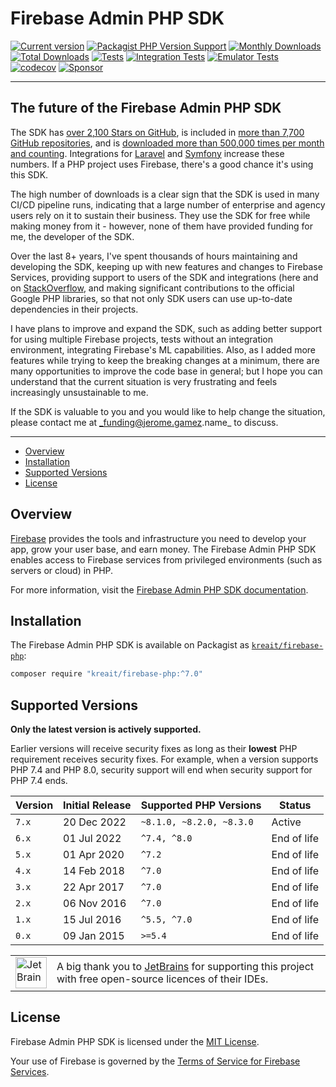# Firebase Admin PHP SDK

[![Current version](https://img.shields.io/packagist/v/kreait/firebase-php.svg?logo=composer)](https://packagist.org/packages/kreait/firebase-php)
[![Packagist PHP Version Support](https://img.shields.io/packagist/php-v/kreait/firebase-php)](https://packagist.org/packages/kreait/firebase-php)
[![Monthly Downloads](https://img.shields.io/packagist/dm/kreait/firebase-php.svg)](https://packagist.org/packages/kreait/firebase-php/stats)
[![Total Downloads](https://img.shields.io/packagist/dt/kreait/firebase-php.svg)](https://packagist.org/packages/kreait/firebase-php/stats)
[![Tests](https://github.com/kreait/firebase-php/actions/workflows/tests.yml/badge.svg)](https://github.com/kreait/firebase-php/actions/workflows/tests.yml)
[![Integration Tests](https://github.com/kreait/firebase-php/actions/workflows/integration-tests.yml/badge.svg)](https://github.com/kreait/firebase-php/actions/workflows/integration-tests.yml)
[![Emulator Tests](https://github.com/kreait/firebase-php/actions/workflows/emulator-tests.yml/badge.svg)](https://github.com/kreait/firebase-php/actions/workflows/emulator-tests.yml)
[![codecov](https://codecov.io/gh/kreait/firebase-php/branch/main/graph/badge.svg)](https://codecov.io/gh/kreait/firebase-php)
[![Sponsor](https://img.shields.io/static/v1?logo=GitHub&label=Sponsor&message=%E2%9D%A4&color=ff69b4)](https://github.com/sponsors/jeromegamez)

---

## The future of the Firebase Admin PHP SDK

The SDK has [over 2,100 Stars on GitHub](https://github.com/kreait/firebase-php/stargazers),
is included in [more than 7,700 GitHub repositories](https://github.com/kreait/firebase-php/network/dependents),
and is [downloaded more than 500,000 times per month and counting](https://packagist.org/packages/kreait/firebase-php/stats).
Integrations for [Laravel](https://github.com/kreait/laravel-firebase) and
[Symfony](https://github.com/kreait/firebase-bundle) increase these numbers. If a PHP project uses Firebase, there's
a good chance it's using this SDK.

The high number of downloads is a clear sign that the SDK is used in many CI/CD pipeline runs, indicating that a
large number of enterprise and agency users rely on it to sustain their business. They use the SDK for free while 
making money from it - however, none of them have provided funding for me, the developer of the SDK.

Over the last 8+ years, I've spent thousands of hours maintaining and developing the SDK, keeping up with
new features and changes to Firebase Services, providing support to users of the SDK and integrations (here and
on [StackOverflow](https://stackoverflow.com/users/284325/jeromegamez), and making significant contributions to
the official Google PHP libraries, so that not only SDK users can use up-to-date dependencies in their projects.

I have plans to improve and expand the SDK, such as adding better support for using multiple Firebase 
projects, tests without an integration environment, integrating Firebase's ML capabilities. Also, as I added more
features while trying to keep the breaking changes at a minimum, there are many opportunities to improve the code
base in general; but I hope you can understand that the current situation is very frustrating and feels increasingly
unsustainable to me.

If the SDK is valuable to you and you would like to help change the situation, please contact me at 
_funding@jerome.gamez.name_ to discuss.

---

- [Overview](#overview)
- [Installation](#installation)
- [Supported Versions](#supported-versions)
- [License](#license)

## Overview

[Firebase](https://firebase.google.com/) provides the tools and infrastructure you need to develop your app, grow your user base, and earn money. The Firebase Admin PHP SDK enables access to Firebase services from privileged environments (such as servers or cloud) in PHP.

For more information, visit the [Firebase Admin PHP SDK documentation](https://firebase-php.readthedocs.io/).


## Installation

The Firebase Admin PHP SDK is available on Packagist as [`kreait/firebase-php`](https://packagist.org/packages/kreait/firebase-php):

```bash
composer require "kreait/firebase-php:^7.0" 
```

## Supported Versions

**Only the latest version is actively supported.**

Earlier versions will receive security fixes as long as their **lowest** PHP requirement receives security fixes. For
example, when a version supports PHP 7.4 and PHP 8.0, security support will end when security support for PHP 7.4 ends.

| Version | Initial Release | Supported PHP Versions   | Status      |
|---------|-----------------|--------------------------|-------------|
| `7.x`   | 20 Dec 2022     | `~8.1.0, ~8.2.0, ~8.3.0` | Active      |
| `6.x`   | 01 Jul 2022     | `^7.4, ^8.0`             | End of life |
| `5.x`   | 01 Apr 2020     | `^7.2`                   | End of life |
| `4.x`   | 14 Feb 2018     | `^7.0`                   | End of life |
| `3.x`   | 22 Apr 2017     | `^7.0`                   | End of life |
| `2.x`   | 06 Nov 2016     | `^7.0`                   | End of life |
| `1.x`   | 15 Jul 2016     | `^5.5, ^7.0`             | End of life |
| `0.x`   | 09 Jan 2015     | `>=5.4`                  | End of life |

<table>
    <body>
        <tr>
            <td><img src="https://resources.jetbrains.com/storage/products/company/brand/logos/jb_beam.png" width="50" alt="JetBrains Logo"></td>
            <td>A big thank you to <a href="https://www.jetbrains.com">JetBrains</a> for supporting this project with free open-source licences of their IDEs.</td>
        </tr>
    </body>
</table>

## License

Firebase Admin PHP SDK is licensed under the [MIT License](LICENSE).

Your use of Firebase is governed by the [Terms of Service for Firebase Services](https://firebase.google.com/terms/).
